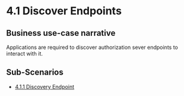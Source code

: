 # 4.1 Discover Endpoints

## Business use-case narrative
Applications are required to discover authorization sever endpoints to interact with it. 

## Sub-Scenarios
- [4.1.1 Discovery Endpoint]()
